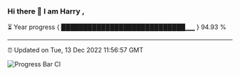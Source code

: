 ### Hi there 👋 I am Harry , 

⏳ Year progress { ████████████████████████████▁▁ } 94.93 %

---

⏰ Updated on Tue, 13 Dec 2022 11:56:57 GMT

![Progress Bar CI](https://github.com/duykhang68/duykhang68/workflows/Progress%20Bar%20CI/badge.svg)
